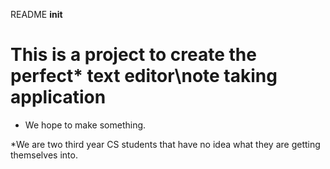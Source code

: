 README __init__

# This is a project to create the perfect\* text editor\note taking application

- We hope to make something.

\*We are two third year CS students that have no idea what they are getting themselves into.
